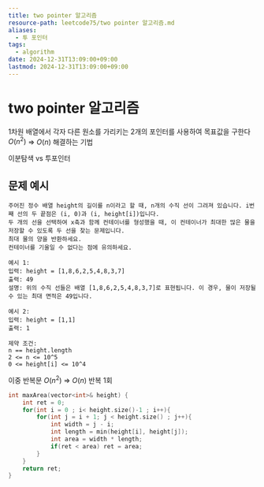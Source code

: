 ```yaml
---
title: two pointer 알고리즘
resource-path: leetcode75/two pointer 알고리즘.md
aliases:
  - 투 포인터
tags:
  - algorithm
date: 2024-12-31T13:09:00+09:00
lastmod: 2024-12-31T13:09:00+09:00
---
```

# two pointer 알고리즘
1차원 배열에서 각자 다른 원소를 가리키는 2개의 포인터를 사용하여 목표값을 구한다
$O(n^2)$ => $O(n)$ 해결하는 기법

이분탐색 vs 투포인터




## 문제 예시
```
주어진 정수 배열 height의 길이를 n이라고 할 때, n개의 수직 선이 그려져 있습니다. i번째 선의 두 끝점은 (i, 0)과 (i, height[i])입니다.
두 개의 선을 선택하여 x축과 함께 컨테이너를 형성했을 때, 이 컨테이너가 최대한 많은 물을 저장할 수 있도록 두 선을 찾는 문제입니다.
최대 물의 양을 반환하세요.
컨테이너를 기울일 수 없다는 점에 유의하세요.

예시 1:
입력: height = [1,8,6,2,5,4,8,3,7]
출력: 49
설명: 위의 수직 선들은 배열 [1,8,6,2,5,4,8,3,7]로 표현됩니다. 이 경우, 물이 저장될 수 있는 최대 면적은 49입니다.

예시 2:
입력: height = [1,1]
출력: 1

제약 조건:
n == height.length
2 <= n <= 10^5
0 <= height[i] <= 10^4
```

이중 반복문 $O(n^2)$ => $O(n)$ 반복 1회
```cpp
int maxArea(vector<int>& height) {
    int ret = 0;
    for(int i = 0 ; i< height.size()-1 ; i++){
        for(int j = i + 1; j < height.size() ; j++){
            int width = j - i;
            int length = min(height[i], height[j]);
            int area = width * length;
            if(ret < area) ret = area;
        }
    }
	return ret;
}
```